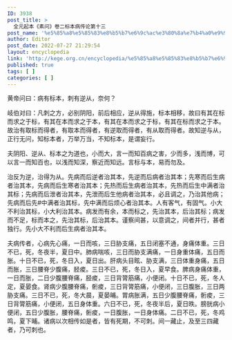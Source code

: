 ```yaml
---
ID: 3938
post_title: >
  全元起本《素问》卷二标本病传论第十三
post_name: '%e5%85%a8%e5%85%83%e8%b5%b7%e6%9c%ac%e3%80%8a%e7%b4%a0%e9%97%ae%e3%80%8b%e5%8d%b7%e4%ba%8c%e6%a0%87%e6%9c%ac%e7%97%85%e4%bc%a0%e8%ae%ba%e7%ac%ac%e5%8d%81%e4%b8%89'
author: Editor
post_date: 2022-07-27 21:29:54
layout: encyclopedia
link: 'http://kege.org.cn/encyclopedia/%e5%85%a8%e5%85%83%e8%b5%b7%e6%9c%ac%e3%80%8a%e7%b4%a0%e9%97%ae%e3%80%8b%e5%8d%b7%e4%ba%8c%e6%a0%87%e6%9c%ac%e7%97%85%e4%bc%a0%e8%ae%ba%e7%ac%ac%e5%8d%81%e4%b8%89'
published: true
tags: [ ]
categories: [ ]
---
```

黄帝问曰：病有标本，刺有逆从，奈何？

岐伯对曰：凡刺之方，必别阴阳，前后相应，逆从得施，标本相移，故曰有其在标而求之于标，有其在本而求之于本，有其在本而求之于标，有其在标而求之于本。故治有取标而得者，有取本而得者，有逆取而得者，有从取而得者。故知逆与从，正行无问，知标本者，万举万当，不知标本，是谓妄行。

夫阴阳、逆从、标本之为道也，小而大，言一而知百病之害，少而多，浅而博，可以言一而知百也，以浅而知深，察近而知远。言标与本，易而勿及。

治反为逆，治得为从。先病而后逆者治其本，先逆而后病者治其本；先寒而后生病者治其本，先病而后生寒者治其本；先热而后生病者治其本，先热而后生中满者治其标；先病而后泄者治其本，先泄而后生他病者治其本，必且调之，乃治其他病；先病而后先#中满者治其标，先中满而后烦心者治其本。人有客气，有固气。小大不利治其标，小大利治其本。病发而有余，本而标之，先治其本，后治其标；病发而不足，标而本之，先治其标，后治其本。谨察间甚，以意调之，间者并行，甚者独行。先小大不利而后生病者治其本。

夫病传者，心病先心痛，一日而咳，三日胁支痛，五日闭塞不通，身痛体重。三日不已，死，冬夜半，夏日中。肺病喘咳，三日而胁支满痛，一日身重体痛，五日而胀。十日不已，死，冬日入，夏日出。肝病头目眩、胁支满，三日体重身痛，五日而胀，三日腰脊少腹痛，胫痠。三日不已，死，冬日入，夏早食。脾病身痛体重，一日而胀，二日少腹腰脊痛，胫痠，三日背膂筋痛，小便闭。十日不已，死，冬人定，夏晏食。肾病少腹腰脊痛，䯒痠，三日背膂筋痛，小便闭，三日腹胀，三日两胁支痛。三日不已，死，冬大晨，夏晏晡。胃病胀满，五日少腹腰脊痛，䯒痠，三日背膂筋痛，小便闭，五日身体重。六日不已，死，冬夜半后，夏日昳。膀胱病小便闭，五日少腹胀，腰脊痛，䯒痠，一日腹胀，一日身体痛。二日不已，死，冬鸡鸣，夏下晡。诸病以次相传如是者，皆有死期，不可刺。间一藏止，及至三四藏者，乃可刺也。